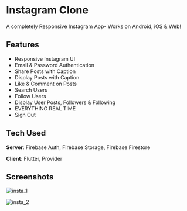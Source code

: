 # Instagram Clone

A completely Responsive Instagram App- Works on Android, iOS & Web! 

## Features
- Responsive Instagram UI
- Email & Password Authentication
- Share Posts with Caption
- Display Posts with Caption
- Like & Comment on Posts
- Search Users
- Follow Users
- Display User Posts, Followers & Following
- EVERYTHING REAL TIME
- Sign Out

## Tech Used
**Server**: Firebase Auth, Firebase Storage, Firebase Firestore

**Client**: Flutter, Provider
    
## Screenshots

![insta_1](https://user-images.githubusercontent.com/94990169/186444111-b82bb59b-0f87-43bd-bd67-8e79d095ac9b.jpeg)

![insta_2](https://user-images.githubusercontent.com/94990169/186444433-589867b5-9356-4632-8974-2aec8c6d2756.jpeg)


